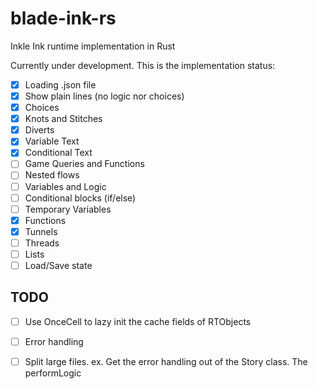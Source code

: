 # blade-ink-rs
Inkle Ink runtime implementation in Rust

Currently under development. This is the implementation status:

- [x] Loading .json file
- [x] Show plain lines (no logic nor choices)
- [x] Choices
- [x] Knots and Stitches
- [x] Diverts
- [x] Variable Text
- [x] Conditional Text
- [ ] Game Queries and Functions
- [ ] Nested flows
- [ ] Variables and Logic
- [ ] Conditional blocks (if/else)
- [ ] Temporary Variables
- [x] Functions
- [x] Tunnels
- [ ] Threads
- [ ] Lists
- [ ] Load/Save state

## TODO

- [ ] Use OnceCell to lazy init the cache fields of RTObjects
- [ ] Error handling
- [ ] Split large files. ex. Get the error handling out of the Story class. The performLogic 



